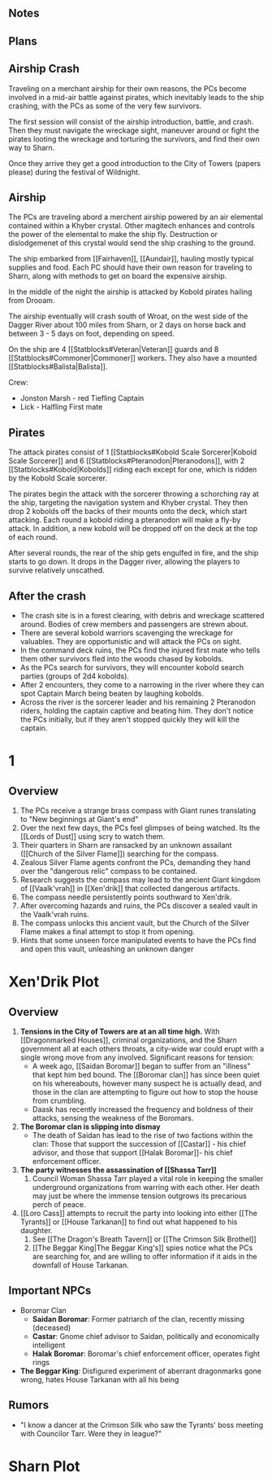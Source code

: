 ## Notes



## Plans


## Airship Crash
Traveling on a merchant airship for their own reasons, the PCs become involved in a mid-air battle against pirates, which inevitably leads to the ship crashing, with the PCs as some of the very few survivors.

The first session will consist of the airship introduction, battle, and crash. Then they must navigate the wreckage sight, maneuver around or fight the pirates looting the wreckage and torturing the survivors, and find their own way to Sharn. 

Once they arrive they get a good introduction to the City of Towers (papers please) during the festival of Wildnight.

## Airship
The PCs are traveling abord a merchent airship powered by an air elemental contained within a Khyber crystal. Other magitech enhances and controls the power of the elemental to make the ship fly. Destruction or dislodgemenet of this crystal would send the ship crashing to the ground.

The ship embarked from [[Fairhaven]], [[Aundair]], hauling mostly typical supplies and food. Each PC should have their own reason for traveling to Sharn, along with methods to get on board the expensive airship.

In the middle of the night the airship is attacked by Kobold pirates hailing from Drooam.

The airship eventually will crash south of Wroat, on the west side of the Dagger River about 100 miles from Sharn, or 2 days on horse back and between 3 - 5 days on foot, depending on speed. 

On the ship are 4 [[Statblocks#Veteran|Veteran]] guards and 8 [[Statblocks#Commoner|Commoner]] workers. They also have a mounted [[Statblocks#Balista|Balista]].

Crew:
- Jonston Marsh - red Tiefling Captain
- Lick - Halfling First mate

## Pirates
The attack pirates consist of 1 [[Statblocks#Kobold Scale Sorcerer|Kobold Scale Sorcerer]] and 6 [[Statblocks#Pteranodon|Pteranodons]], with 2 [[Statblocks#Kobold|Kobolds]] riding each except for one, which is ridden by the Kobold Scale sorcerer. 

The pirates begin the attack with the sorcerer throwing a schorching ray at the ship, targeting the navigation system and Khyber crystal.  They then drop 2 kobolds off the backs of their mounts onto the deck, which start attacking. Each round a kobold riding a pteranodon will make a fly-by attack. In addition, a new kobold will be dropped off on the deck at the top of each round. 

After several rounds, the rear of the ship gets engulfed in fire, and the ship starts to go down. It drops in the Dagger river, allowing the players to survive relatively unscathed. 

## After the crash
- The crash site is in a forest clearing, with debris and wreckage scattered around. Bodies of crew members and passengers are strewn about.
- There are several kobold warriors scavenging the wreckage for valuables. They are opportunistic and will attack the PCs on sight.
- In the command deck ruins, the PCs find the injured first mate who tells them other survivors fled into the woods chased by kobolds. 
- As the PCs search for survivors, they will encounter kobold search parties (groups of 2d4 kobolds).
- After 2 encounters, they come to a narrowing in the river where they can spot Captain March being beaten by laughing kobolds.
- Across the river is the sorcerer leader and his remaining 2 Pteranodon riders, holding the captain captive and beating him. They don't notice the PCs initially, but if they aren't stopped quickly they will kill the captain.


# 1

## Overview


1. The PCs receive a strange brass compass with Giant runes translating to "New beginnings at Giant's end"
2. Over the next few days, the PCs feel glimpses of being watched. Its the [[Lords of Dust]] using scry to watch them.
3. Their quarters in Sharn are ransacked by an unknown assailant ([[Church of the Silver Flame]]) searching for the compass.
4. Zealous Silver Flame agents confront the PCs, demanding they hand over the "dangerous relic" compass to be contained.
5. Research suggests the compass may lead to the ancient Giant kingdom of [[Vaalk'vrah]] in [[Xen'drik]] that collected dangerous artifacts.
6. The compass needle persistently points southward to Xen'drik.
7. After overcoming hazards and ruins, the PCs discover a sealed vault in the Vaalk'vrah ruins.
8. The compass unlocks this ancient vault, but the Church of the Silver Flame makes a final attempt to stop it from opening.
9. Hints that some unseen force manipulated events to have the PCs find and open this vault, unleashing an unknown danger


# Xen'Drik Plot

## Overview


1. **Tensions in the City of Towers are at an all time high.** With [[Dragonmarked Houses]], criminal organizations, and the Sharn government all at each others throats, a city-wide war could erupt with a single wrong move from any involved. Significant reasons for tension:
	- A week ago, [[Saidan Boromar]] began to suffer from an "illness" that kept him bed bound. The [[Boromar clan]] has since been quiet on his whereabouts, however many suspect he is actually dead, and those in the clan are attempting to figure out how to stop the house from crumbling.
	- Daask has recently increased the frequency and boldness of their attacks, sensing the weakness of the Boromars.
2. **The Boromar clan is slipping into dismay**
	- The death of Saidan has lead to the rise of two factions within the clan: Those that support the succession of [[Castar]] - his chief advisor, and those that support [[Halak Boromar]]- his chief enforcement officer. 
3. **The party witnesses the assassination of [[Shassa Tarr]]**
	1. Council Woman Shassa Tarr  played a vital role in keeping the smaller underground organizations from warring with each other. Her death may just be where the immense tension outgrows its precarious perch of peace.
4. [[Loro Cass]] attempts to recruit the party into looking into either [[The Tyrants]] or [[House Tarkanan]] to find out what happened to his daughter. 
	1. See [[The Dragon's Breath Tavern]] or [[The Crimson Silk Brothel]]
	2. [[The Beggar King|The Beggar King's]] spies notice what the PCs are searching for, and are willing to offer information if it aids in the downfall of House Tarkanan.


## Important NPCs
- Boromar Clan
	- **Saidan Boromar**: Former patriarch of the clan, recently missing (deceased)
	- **Castar**: Gnome chief advisor to Saidan, politically and economically intelligent
	- **Halak Boromar**: Boromar's chief enforcement officer, operates fight rings
- **The Beggar King**: Disfigured experiment of aberrant dragonmarks gone wrong, hates House Tarkanan with all his being

## Rumors
- "I know a dancer at the Crimson Silk who saw the Tyrants' boss meeting with Councilor Tarr. Were they in league?"


# Sharn Plot


